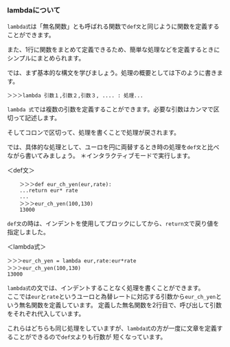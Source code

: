 ### lambdaについて

`lambda式`は「無名関数」とも呼ばれる関数で`def文`と同じように関数を定義することができます。

また、1行に関数をまとめて定義できるため、簡単な処理などを定義するときにシンプルにまとめられます。  

では、まず基本的な構文を学びましょう。処理の概要としては下のように書きます。


`＞＞＞lambda 引数１,引数２,引数３, .... : 処理...`

`lambda 式`では複数の引数を定義することができます。必要な引数はカンマで区切って記述します。

そしてコロンで区切って、処理を書くことで処理が戻されます。  


では、具体的な処理として、ユーロを円に両替するとき時の処理を`def文`と比べながら書いてみましょう。
＊インタラクティブモードで実行します。  

＜def文＞
```
    ＞＞＞def eur_ch_yen(eur,rate):    
    ...return eur* rate  
    ...  
    ＞＞＞eur_ch_yen(100,130)  
    13000
```  

`def文`の時は、インデントを使用してブロックにしてから、`return文`で戻り値を指定しました。

＜lambda式＞
```
＞＞＞eur_ch_yen = lambda eur,rate:eur*rate  
＞＞＞eur_ch_yen(100,130)  
13000  
```

`lambda式`の文では、インデントすることなく処理を書くことができます。  
ここでは`eur`と`rate`というユーロと為替レートに対応する引数から`eur_ch_yen`という無名関数を定義しています。
定義した無名関数を2行目で、呼び出して引数をそれぞれ代入しています。  

これらはどちらも同じ処理をしていますが、`lambda式`の方が一度に文章を定義することができるので`def文`よりも行数が
短くなっています。
